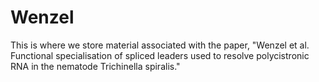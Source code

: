 # Wenzel
This is where we store material associated with the paper, "Wenzel et al. Functional specialisation of spliced leaders used to resolve polycistronic RNA in the nematode Trichinella spiralis."
